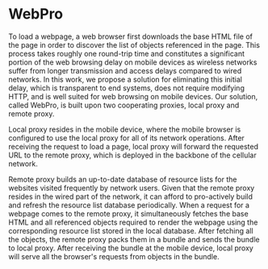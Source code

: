 # WebPro
To load a webpage, a web browser first downloads the base HTML file of the page in order to discover the list of objects referenced in the page. This process takes roughly one round-trip time and constitutes a significant portion of the web browsing delay on mobile devices as wireless networks suffer from longer transmission and access delays compared to wired networks. In this work, we propose a solution for eliminating this initial delay, which is transparent to end systems, does not require modifying HTTP, and is well suited for web browsing on mobile devices. Our solution, called WebPro, is built upon two cooperating proxies, local proxy and remote proxy.

Local proxy resides in the mobile device, where the mobile browser is configured to use the local proxy for all of its network operations. After receiving the request to load a page, local proxy will forward the requested URL to the remote proxy, which is deployed in the backbone of the cellular network.

Remote proxy builds an up-to-date database of resource lists for the websites visited frequently by network users. Given that the remote proxy resides in the wired part of the network, it can afford to pro-actively build and refresh the resource list database periodically. When a request for a webpage comes to the remote proxy, it simultaneously fetches the base HTML and all referenced objects required to render the webpage using the corresponding resource list stored in the local database. After fetching all the objects, the remote proxy packs them in a bundle and sends the bundle to local proxy. After receiving the bundle at the mobile device, local proxy will serve all the browser's requests from objects in the bundle.
